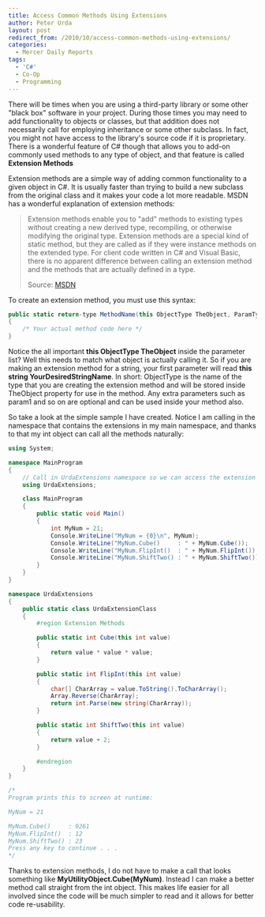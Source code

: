 ```yaml
---
title: Access Common Methods Using Extensions
author: Peter Urda
layout: post
redirect_from: /2010/10/access-common-methods-using-extensions/
categories:
  - Mercer Daily Reports
tags:
  - 'C#'
  - Co-Op
  - Programming
---
```


There will be times when you are using a third-party library or some other
"black box" software in your project. During those times you may need to add
functionality to objects or classes, but that addition does not necessarily call
for employing inheritance or some other subclass. In fact, you might not have
access to the library's source code if it is proprietary. There is a wonderful
feature of C# though that allows you to add-on commonly used methods to any type
of object, and that feature is called **Extension Methods**

Extension methods are a simple way of adding common functionality to a given
object in C#. It is usually faster than trying to build a new subclass from the
original class and it makes your code a lot more readable. MSDN has a wonderful
explanation of extension methods:

> Extension methods enable you to "add" methods to existing types without
> creating a new derived type, recompiling, or otherwise modifying the original
> type. Extension methods are a special kind of static method, but they are
> called as if they were instance methods on the extended type. For client code
> written in C# and Visual Basic, there is no apparent difference between
> calling an extension method and the methods that are actually defined in a
> type.
>
> Source: [MSDN](http://msdn.microsoft.com/en-us/library/bb383977.aspx)

To create an extension method, you must use this syntax:

```csharp
public static return-type MethodName(this ObjectType TheObject, ParamType1 param1, ..., ParamTypeN paramN)
{
    /* Your actual method code here */
}
```

Notice the all important **this ObjectType TheObject** inside the parameter
list? Well this needs to match what object is actually calling it. So if you are
making an extension method for a string, your first parameter will read **this
string YourDesiredStringName**. In short: ObjectType is the name of the type
that you are creating the extension method and will be stored inside TheObject
property for use in the method. Any extra parameters such as param1 and so on
are optional and can be used inside your method also.

So take a look at the simple sample I have created. Notice I am calling in the
namespace that contains the extensions in my main namespace, and thanks to that
my int object can call all the methods naturally:

```csharp
using System;

namespace MainProgram
{
    // Call in UrdaExtensions namespace so we can access the extension methods
    using UrdaExtensions;

    class MainProgram
    {
        public static void Main()
        {
            int MyNum = 21;
            Console.WriteLine("MyNum = {0}\n", MyNum);
            Console.WriteLine("MyNum.Cube()     : " + MyNum.Cube());
            Console.WriteLine("MyNum.FlipInt()  : " + MyNum.FlipInt());
            Console.WriteLine("MyNum.ShiftTwo() : " + MyNum.ShiftTwo());
        }
    }
}

namespace UrdaExtensions
{
    public static class UrdaExtensionClass
    {
        #region Extension Methods

        public static int Cube(this int value)
        {
            return value * value * value;
        }

        public static int FlipInt(this int value)
        {
            char[] CharArray = value.ToString().ToCharArray();
            Array.Reverse(CharArray);
            return int.Parse(new string(CharArray));
        }

        public static int ShiftTwo(this int value)
        {
            return value + 2;
        }

        #endregion
    }
}

/*
Program prints this to screen at runtime:

MyNum = 21

MyNum.Cube()     : 9261
MyNum.FlipInt()  : 12
MyNum.ShiftTwo() : 23
Press any key to continue . . .
*/
```

Thanks to extension methods, I do not have to make a call that looks something
like **MyUtilityObject.Cube(MyNum)**. Instead I can make a better method call
straight from the int object. This makes life easier for all involved since the
code will be much simpler to read and it allows for better code re-usability.
